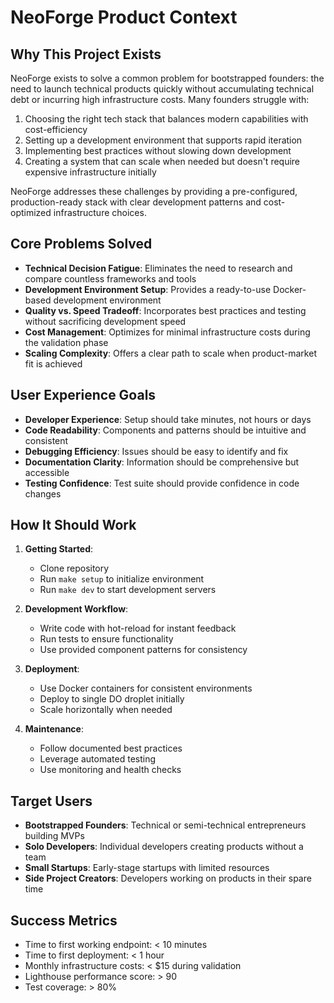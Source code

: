 # NeoForge Product Context

## Why This Project Exists
NeoForge exists to solve a common problem for bootstrapped founders: the need to launch technical products quickly without accumulating technical debt or incurring high infrastructure costs. Many founders struggle with:

1. Choosing the right tech stack that balances modern capabilities with cost-efficiency
2. Setting up a development environment that supports rapid iteration
3. Implementing best practices without slowing down development
4. Creating a system that can scale when needed but doesn't require expensive infrastructure initially

NeoForge addresses these challenges by providing a pre-configured, production-ready stack with clear development patterns and cost-optimized infrastructure choices.

## Core Problems Solved
- **Technical Decision Fatigue**: Eliminates the need to research and compare countless frameworks and tools
- **Development Environment Setup**: Provides a ready-to-use Docker-based development environment
- **Quality vs. Speed Tradeoff**: Incorporates best practices and testing without sacrificing development speed
- **Cost Management**: Optimizes for minimal infrastructure costs during the validation phase
- **Scaling Complexity**: Offers a clear path to scale when product-market fit is achieved

## User Experience Goals
- **Developer Experience**: Setup should take minutes, not hours or days
- **Code Readability**: Components and patterns should be intuitive and consistent
- **Debugging Efficiency**: Issues should be easy to identify and fix
- **Documentation Clarity**: Information should be comprehensive but accessible
- **Testing Confidence**: Test suite should provide confidence in code changes

## How It Should Work
1. **Getting Started**:
   - Clone repository
   - Run `make setup` to initialize environment
   - Run `make dev` to start development servers

2. **Development Workflow**:
   - Write code with hot-reload for instant feedback
   - Run tests to ensure functionality
   - Use provided component patterns for consistency

3. **Deployment**:
   - Use Docker containers for consistent environments
   - Deploy to single DO droplet initially
   - Scale horizontally when needed

4. **Maintenance**:
   - Follow documented best practices
   - Leverage automated testing
   - Use monitoring and health checks

## Target Users
- **Bootstrapped Founders**: Technical or semi-technical entrepreneurs building MVPs
- **Solo Developers**: Individual developers creating products without a team
- **Small Startups**: Early-stage startups with limited resources
- **Side Project Creators**: Developers working on products in their spare time

## Success Metrics
- Time to first working endpoint: < 10 minutes
- Time to first deployment: < 1 hour
- Monthly infrastructure costs: < $15 during validation
- Lighthouse performance score: > 90
- Test coverage: > 80% 